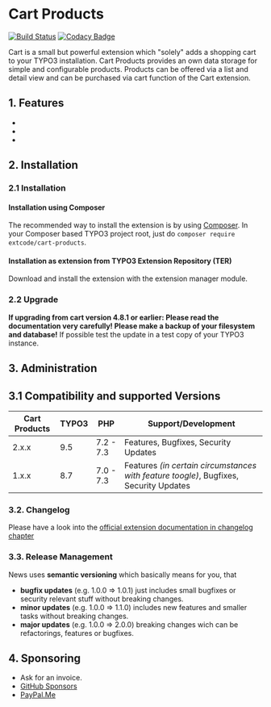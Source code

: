 # Cart Products

[![Build Status](https://travis-ci.org/extcode/cart_products.svg?branch=1.x)](https://travis-ci.org/extcode/cart_products)
[![Codacy Badge](https://api.codacy.com/project/badge/Grade/39ffda87c75d419ea82d1d8d132a3cf5)](https://www.codacy.com/manual/extcode/cart_products?utm_source=github.com&amp;utm_medium=referral&amp;utm_content=extcode/cart_products&amp;utm_campaign=Badge_Grade)

Cart is a small but powerful extension which "solely" adds a shopping cart to your TYPO3 installation.
Cart Products provides an own data storage for simple and configurable products. Products can be offered via a list and detail view and can be purchased via cart function of the Cart extension.

## 1. Features

-
-
-

## 2. Installation

### 2.1 Installation

#### Installation using Composer

The recommended way to install the extension is by using [Composer][2]. In your Composer based TYPO3 project root, just do `composer require extcode/cart-products`. 

#### Installation as extension from TYPO3 Extension Repository (TER)

Download and install the extension with the extension manager module.

### 2.2 Upgrade

**If upgrading from cart version 4.8.1 or earlier: Please read the documentation very carefully! Please make a backup of your filesystem
and database!** If possible test the update in a test copy of your TYPO3 instance.

## 3. Administration

## 3.1 Compatibility and supported Versions

| Cart Products | TYPO3      | PHP       | Support/Development                                                                      |
| ------------- | ---------- | ----------|------------------------------------------------------------------------------------------|
| 2.x.x         | 9.5        | 7.2 - 7.3 | Features, Bugfixes, Security Updates                                                     |
| 1.x.x         | 8.7        | 7.0 - 7.3 | Features _(in certain circumstances with feature toogle)_, Bugfixes, Security Updates    |

### 3.2. Changelog

Please have a look into the [official extension documentation in changelog chapter](https://docs.typo3.org/typo3cms/extensions/cart_products/Changelog/Index.html)

### 3.3. Release Management

News uses **semantic versioning** which basically means for you, that
- **bugfix updates** (e.g. 1.0.0 => 1.0.1) just includes small bugfixes or security relevant stuff without breaking changes.
- **minor updates** (e.g. 1.0.0 => 1.1.0) includes new features and smaller tasks without breaking changes.
- **major updates** (e.g. 1.0.0 => 2.0.0) breaking changes wich can be refactorings, features or bugfixes.

## 4. Sponsoring

*  Ask for an invoice.
*  [GitHub Sponsors](https://github.com/sponsors/extcode)
*  [PayPal.Me](https://paypal.me/extcart)

[1]: https://docs.typo3.org/typo3cms/extensions/cart_products/
[2]: https://getcomposer.org/
